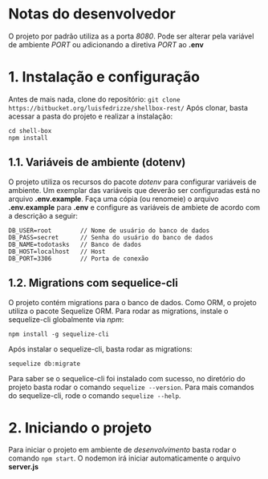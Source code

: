 # Notas do desenvolvedor
O projeto por padrão utiliza as a porta _8080_. Pode ser alterar pela variável de ambiente _PORT_ ou adicionando a diretiva _PORT_ ao **.env**

# 1. Instalação e configuração
Antes de mais nada, clone do repositório: `git clone https://bitbucket.org/luisfedrizze/shellbox-rest/`
Após clonar, basta acessar a pasta do projeto e realizar a instalação:
```
cd shell-box
npm install
```

## 1.1. Variáveis de ambiente (dotenv)
O projeto utiliza os recursos do pacote _dotenv_ para configurar variáveis de ambiente. Um exemplar das variáveis que deverão ser configuradas está no arquivo **.env.example**.
Faça uma cópia (ou renomeie) o arquivo **.env.example** para **.env** e configure as variáveis de ambiete de acordo com a descrição a seguir:

```dotenv
DB_USER=root        // Nome de usuário do banco de dados
DB_PASS=secret      // Senha do usuário do banco de dados
DB_NAME=todotasks   // Banco de dados
DB_HOST=localhost   // Host
DB_PORT=3306        // Porta de conexão
```

## 1.2. Migrations com sequelice-cli
O projeto contém migrations para o banco de dados. Como ORM, o projeto utiliza o pacote Sequelize ORM. Para rodar as migrations, instale o sequelize-cli globalmente via _npm_:
```shell
npm install -g sequelize-cli
```

Após instalar o sequelize-cli, basta rodar as migrations:
```shell
sequelize db:migrate
```

Para saber se o sequelice-cli foi instalado com sucesso, no diretório do projeto basta rodar o comando `sequelize --version`.
Para mais comandos do sequelize-cli, rode o comando `sequelize --help`.

# 2. Iniciando o projeto
Para iniciar o projeto em ambiente de _desenvolvimento_ basta rodar o comando `npm start`. O nodemon irá iniciar automaticamente o arquivo **server.js**
